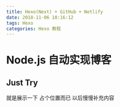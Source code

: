 ```yaml
---
title: Hexo(Next) + GitHub + Netlify
date: 2018-11-06 18:16:12
tags: Hexo
categories: Hexo 教程
---
```


Node.js 自动实现博客
===================

Just Try
--------

就是展示一下 占个位置而已 以后慢慢补充内容
